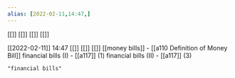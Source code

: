 ```yaml
---
alias: [2022-02-11,14:47,]
---
```

[[]] [[]] [[]] [[]]

[[2022-02-11]] 14:47 [[]] [[]] [[]]
[[money bills]] - [[a110 Definition of Money Bill]]
financial bills (I) - [[a117]] (1)
financial bills (II) - [[a117]] (3)
```query
"financial bills"
```